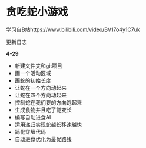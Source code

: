 # 贪吃蛇小游戏

学习自B站https://www.bilibili.com/video/BV17o4y1C7uk

更新日志

**4-29**

- 新建文件夹和git项目
- 画一个活动区域
- 画蛇的初始长度
- 让蛇在一个方向动起来
- 让蛇在四个方向动起来
- 控制蛇在我们要的方向跑起来
- 生成食物并且吃了能变长
- 编写自动进食AI
- 运用递归实现蛇越长移速越快
- 简化穿墙代码
- 自动进食优化为最优路线